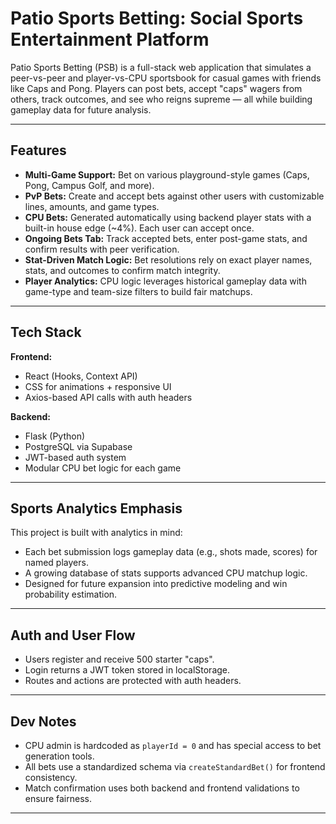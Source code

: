 # Patio Sports Betting: Social Sports Entertainment Platform

Patio Sports Betting (PSB) is a full-stack web application that simulates a peer-vs-peer and player-vs-CPU sportsbook for casual games with friends like Caps and Pong. Players can post bets, accept "caps" wagers from others, track outcomes, and see who reigns supreme — all while building gameplay data for future analysis.

---

## Features

- **Multi-Game Support:** Bet on various playground-style games (Caps, Pong, Campus Golf, and more).
- **PvP Bets:** Create and accept bets against other users with customizable lines, amounts, and game types.
- **CPU Bets:** Generated automatically using backend player stats with a built-in house edge (~4%). Each user can accept once.
- **Ongoing Bets Tab:** Track accepted bets, enter post-game stats, and confirm results with peer verification.
- **Stat-Driven Match Logic:** Bet resolutions rely on exact player names, stats, and outcomes to confirm match integrity.
- **Player Analytics:** CPU logic leverages historical gameplay data with game-type and team-size filters to build fair matchups.

---

## Tech Stack

**Frontend:**  
- React (Hooks, Context API)  
- CSS for animations + responsive UI  
- Axios-based API calls with auth headers

**Backend:**  
- Flask (Python)  
- PostgreSQL via Supabase  
- JWT-based auth system  
- Modular CPU bet logic for each game

---

## Sports Analytics Emphasis

This project is built with analytics in mind:
- Each bet submission logs gameplay data (e.g., shots made, scores) for named players.
- A growing database of stats supports advanced CPU matchup logic.
- Designed for future expansion into predictive modeling and win probability estimation.

---


## Auth and User Flow

- Users register and receive 500 starter "caps".
- Login returns a JWT token stored in localStorage.
- Routes and actions are protected with auth headers.

---

## Dev Notes

- CPU admin is hardcoded as `playerId = 0` and has special access to bet generation tools.
- All bets use a standardized schema via `createStandardBet()` for frontend consistency.
- Match confirmation uses both backend and frontend validations to ensure fairness.

---
